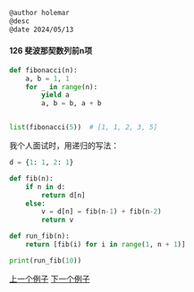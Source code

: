 ```markdown
@author holemar
@desc 
@date 2024/05/13
```

#### 126 斐波那契数列前n项

```python
def fibonacci(n):
    a, b = 1, 1
    for _ in range(n):
        yield a
        a, b = b, a + b


list(fibonacci(5))  # [1, 1, 2, 3, 5]
```

我个人面试时，用递归的写法：
```python
d = {1: 1, 2: 1}

def fib(n):
    if n in d:
        return d[n]
    else:
        v = d[n] = fib(n-1) + fib(n-2)
        return v

def run_fib(n):
    return [fib(i) for i in range(1, n + 1)]

print(run_fib(10))
```
[上一个例子](125.md)    [下一个例子](127.md)